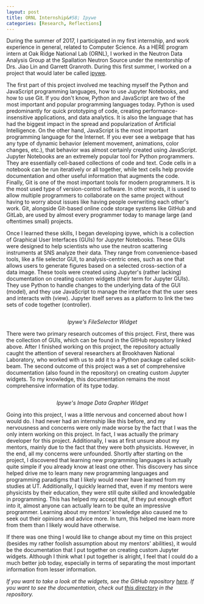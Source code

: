 ```yaml
---
layout: post
title: ORNL Internship&#58; Ipywe
categories: [Research, Reflections]
---
```


During the summer of 2017, I participated in my first internship, and work experience in general, related to Computer Science. As a HERE program intern at Oak Ridge National Lab (ORNL), I worked in the Neutron Data Analysis Group at the Spallation Neutron Source under the mentorship of Drs. Jiao Lin and Garrett Granroth. During this first summer, I worked on a project that would later be called [ipywe](https://github.com/scikit-beam/ipywe). 

The first part of this project involved me teaching myself the Python and JavaScript programming languages, how to use Jupyter Notebooks, and how to use Git. If you don't know, Python and JavaScript are two of the most important and popular programming languages today. Python is used predominantly for quick prototyping of code, creating performance-insensitive applications, and data analytics. It is also the language that has had the biggest impact in the spread and popularization of Artificial Intelligence. On the other hand, JavaScript is the most important programming language for the Internet. If you ever see a webpage that has any type of dynamic behavior (element movement, animations, color changes, etc.), that behavior was almost certainly created using JavaScript. Jupyter Notebooks are an extremely popular tool for Python programmers. They are essentially cell-based collections of code and text. Code cells in a notebook can be run iteratively or all together, while text cells help provide documentation and other useful information that augments the code. Finally, Git is one of the most important tools for modern programmers. It is the most used type of version-control software. In other words, it is used to allow multiple programmers to collaborate on the same project without having to worry about issues like having people overwriting each other's work. Git, alongside Git-based online code storage systems like GitHub and GitLab, are used by almost every programmer today to manage large (and oftentimes small) projects.

Once I learned these skills, I began developing ipywe, which is a collection of Graphical User Interfaces (GUIs) for Jupyter Notebooks. These GUIs were designed to help scientists who use the neutron scattering instruments at SNS analyze their data. They range from convenience-based tools, like a file selector GUI, to analysis-centric ones, such as one that allows users to generate figures based on a selected cross-section of a data image. These tools were created using Jupyter's (rather lacking) documentation on creating custom widgets (their term for Jupyter GUIs). They use Python to handle changes to the underlying data of the GUI (model), and they use JavaScript to manage the interface that the user sees and interacts with (view). Jupyter itself serves as a platform to link the two sets of code together (controller).

<p>
<img src="/static/assets/img/blog/posts/ipywe_file_selector.png" style="max-width: 100%; max-height: 100vh; margin: auto;" alt="">
<div style="width: 100%; text-align: center;">
<i>Ipywe's FileSelector Widget</i>
</div>
</p>

There were two primary research outcomes of this project. First, there was the collection of GUIs, which can be found in the GitHub repository linked above. After I finished working on this project, the repository actually caught the attention of several researchers at Brookhaven National Laboratory, who worked with us to add it to a Python package called scikit-beam. The second outcome of this project was a set of comprehensive documentation (also found in the repository) on creating custom Jupyter widgets. To my knowledge, this documentation remains the most comprehensive information of its type today.

<p>
<img src="/static/assets/img/blog/posts/ipywe_img_graph.png" style="max-width: 100%; max-height: 100vh; margin: auto;" alt="">
<div style="width: 100%; text-align: center;">
<i>Ipywe's Image Data Grapher Widget</i>
</div>
</p>

Going into this project, I was a little nervous and concerned about how I would do. I had never had an internship like this before, and my nervousness and concerns were only made worse by the fact that I was the only intern working on this project. In fact, I was actually the primary developer for this project. Additionally, I was at first unsure about my mentors, mainly due to the fact that they were both physicists. However, in the end, all my concerns were unfounded. Shortly after starting on the project, I discovered that learning new programming languages is actually quite simple if you already know at least one other. This discovery has since helped drive me to learn many new programming languages and programming paradigms that I likely would never have learned from my studies at UT. Additionally, I quickly learned that, even if my mentors were physicists by their education, they were still quite skilled and knowledgable in programming. This has helped my accept that, if they put enough effort into it, almost anyone can actually learn to be quite an impressive programmer. Learning about my mentors' knowledge also caused me to seek out their opinions and advice more. In turn, this helped me learn more from them than I likely would have otherwise.

If there was one thing I would like to change about my time on this project (besides my rather foolish assumption about my mentors' abilities), it would be the documentation that I put together on creating custom Jupyter widgets. Although I think what I put together is alright, I feel that I could do a much better job today, especially in terms of separating the most important information from lesser information.

_If you want to take a look at the widgets, see the GitHub repository [here](https://github.com/scikit-beam/ipywe/tree/master/tests). If you want to see the documentation, check out [this directory](https://github.com/scikit-beam/ipywe/tree/master/docs) in the repository._
